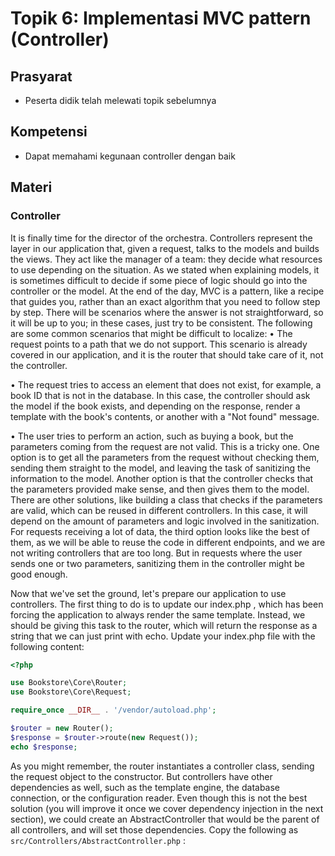 # Topik 6: Implementasi MVC pattern (Controller)

## Prasyarat
- Peserta didik telah melewati topik sebelumnya

## Kompetensi
- Dapat memahami kegunaan controller dengan baik

## Materi

### Controller

It is finally time for the director of the orchestra. Controllers represent the layer in our application that, given a request, talks to the models and builds the views. They act like the manager of a team: they decide what resources to use depending on the situation. As we stated when explaining models, it is sometimes difficult to decide if some piece of logic should go into the controller or the model. At the end of the day, MVC is a pattern, like a recipe that guides you, rather than an exact algorithm that you need to follow step by step. There will be scenarios where the answer is not straightforward, so it will be up to you; in these cases, just try to be consistent. The following are some common scenarios that might be difficult to localize:
• The request points to a path that we do not support. This scenario is already covered in our application, and it is the router that should take care of it, not the controller.

• The request tries to access an element that does not exist, for example, a book ID that is not in the database. In this case, the controller should ask the model if the book exists, and depending on the response, render a template with the book's contents, or another with a "Not found" message.

• The user tries to perform an action, such as buying a book, but the parameters coming from the request are not valid. This is a tricky one. One option is to get all the parameters from the request without checking them, sending them straight to the model, and leaving the task of sanitizing the information to the model. Another option is that the controller checks that the parameters provided make sense, and then gives them to the model. There are other solutions, like building a class that checks if the parameters are valid, which can be reused in different controllers. In this case, it will depend on the amount of parameters and logic involved in the sanitization. For requests receiving a lot of data, the third option looks like the best of them, as we will be able to reuse the code in different endpoints, and we are not writing controllers that are too long. But in requests where the user sends one or two parameters, sanitizing them in the controller might be good enough.

Now that we've set the ground, let's prepare our application to use controllers. The first thing to do is to update our index.php , which has been forcing the application to always render the same template. Instead, we should be giving this task to the router, which will return the response as a string that we can just print with echo. Update your index.php file with the following content:

```php
<?php

use Bookstore\Core\Router;
use Bookstore\Core\Request;

require_once __DIR__ . '/vendor/autoload.php';

$router = new Router();
$response = $router->route(new Request());
echo $response;
```

As you might remember, the router instantiates a controller class, sending the request object to the constructor. But controllers have other dependencies as well, such as the template engine, the database connection, or the configuration reader. Even though this is not the best solution (you will improve it once we cover dependency injection in the next section), we could create an AbstractController that would be the parent of all controllers, and will set those dependencies. Copy the
following as ``src/Controllers/AbstractController.php`` :

